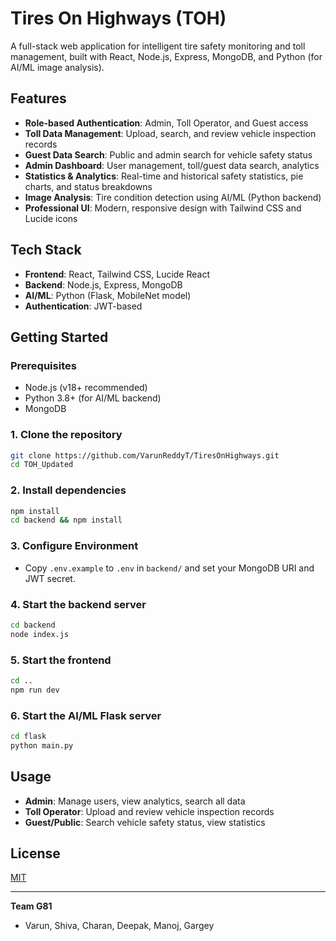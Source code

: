# Tires On Highways (TOH)

A full-stack web application for intelligent tire safety monitoring and toll management, built with React, Node.js, Express, MongoDB, and Python (for AI/ML image analysis).

## Features

- **Role-based Authentication**: Admin, Toll Operator, and Guest access
- **Toll Data Management**: Upload, search, and review vehicle inspection records
- **Guest Data Search**: Public and admin search for vehicle safety status
- **Admin Dashboard**: User management, toll/guest data search, analytics
- **Statistics & Analytics**: Real-time and historical safety statistics, pie charts, and status breakdowns
- **Image Analysis**: Tire condition detection using AI/ML (Python backend)
- **Professional UI**: Modern, responsive design with Tailwind CSS and Lucide icons

## Tech Stack

- **Frontend**: React, Tailwind CSS, Lucide React
- **Backend**: Node.js, Express, MongoDB
- **AI/ML**: Python (Flask, MobileNet model)
- **Authentication**: JWT-based

## Getting Started

### Prerequisites
- Node.js (v18+ recommended)
- Python 3.8+ (for AI/ML backend)
- MongoDB

### 1. Clone the repository
```sh
git clone https://github.com/VarunReddyT/TiresOnHighways.git
cd TOH_Updated
```

### 2. Install dependencies
```sh
npm install
cd backend && npm install
```

### 3. Configure Environment
- Copy `.env.example` to `.env` in `backend/` and set your MongoDB URI and JWT secret.

### 4. Start the backend server
```sh
cd backend
node index.js
```

### 5. Start the frontend
```sh
cd ..
npm run dev
```

### 6. Start the AI/ML Flask server
```sh
cd flask
python main.py
```

## Usage
- **Admin**: Manage users, view analytics, search all data
- **Toll Operator**: Upload and review vehicle inspection records
- **Guest/Public**: Search vehicle safety status, view statistics

## License
[MIT](LICENSE)

---

**Team G81**
- Varun, Shiva, Charan, Deepak, Manoj, Gargey
